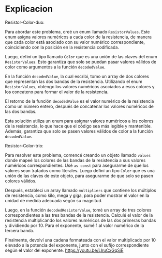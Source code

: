 # Explicacion

Resistor-Color-duo:

Para abordar este problema, creé un enum llamado `ResistorValues`. Este enum asigna valores numéricos a cada color de la resistencia, de manera que cada color está asociado con su valor numérico correspondiente, coincidiendo con la posición en la resistencia codificada.

Luego, definí un tipo llamado `Color` que es una unión de las claves del enum `ResistorValues`. Esto garantiza que solo se puedan pasar valores válidos de color como argumentos a la función `decodedValue`.

En la función `decodedValue`, la cual escribí, tomo un array de dos colores que representan las dos bandas de la resistencia. Utilizando el enum `ResistorValues`, obtengo los valores numéricos asociados a esos colores y los concateno para formar el valor de la resistencia.

El retorno de la función `decodedValue` es el valor numérico de la resistencia como un número entero, después de concatenar los valores numéricos de las dos bandas.

Esta solución utiliza un enum para asignar valores numéricos a los colores de la resistencia, lo que hace que el código sea más legible y mantenible. Además, garantiza que solo se pasen valores válidos de color a la función `decodedValue`. 

Resistor-Color-trio:

Para resolver este problema, comencé creando un objeto llamado `values` donde mapeé los colores de las bandas de la resistencia a sus valores numéricos correspondientes. Usé `as const` para asegurarme de que los valores sean tratados como literales. Luego definí un tipo `Color` que es una unión de las claves de este objeto, para asegurarme de que solo se pasen colores válidos.

Después, establecí un array llamado `multipliers` que contiene los múltiplos de resistencia, como kilo, mega y giga, para poder mostrar el valor en la unidad de medida adecuada según su magnitud.

Luego, en la función `decodedResistorValue`, tomé un array de tres colores correspondientes a las tres bandas de la resistencia. Calculé el valor de la resistencia multiplicando los valores numéricos de las dos primeras bandas y dividiendo por 10. Para el exponente, sumé 1 al valor numérico de la tercera banda.

Finalmente, devolví una cadena formateada con el valor multiplicado por 10 elevado a la potencia del exponente, junto con el sufijo correspondiente según el valor del exponente.
https://youtu.be/LlruCxGqSiE